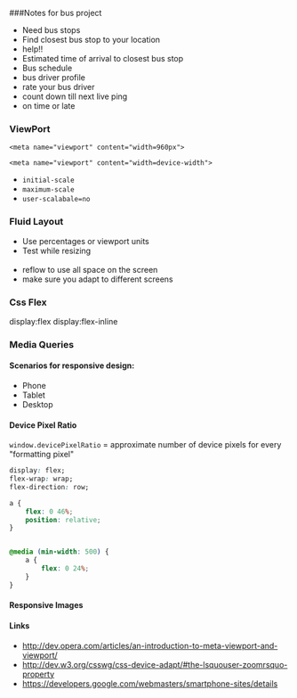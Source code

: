 ###Notes for bus project

- Need bus stops
- Find closest bus stop to your location
- help!!
- Estimated time of arrival to closest bus stop
- Bus schedule
- bus driver profile
- rate your bus driver
- count down till next live ping
- on time or late


### ViewPort

`<meta name="viewport" content="width=960px">`

`<meta name="viewport" content="width=device-width">`

- `initial-scale`
- `maximum-scale`
- `user-scalabale=no`

### Fluid Layout

- Use percentages or viewport units
- Test while resizing
<br><br>
- reflow to use all space on the screen
- make sure you adapt to different screens


### Css Flex

display:flex
display:flex-inline


### Media Queries


#### Scenarios for responsive design:

- Phone 
- Tablet 
- Desktop

#### Device Pixel Ratio

`window.devicePixelRatio` = approximate number of device pixels for every "formatting pixel"

```css
display: flex;
flex-wrap: wrap;
flex-direction: row;

a {
	flex: 0 46%;
	position: relative;
}


@media (min-width: 500) {
    a {
        flex: 0 24%;
    }
}  
```

#### Responsive Images


#### Links

- http://dev.opera.com/articles/an-introduction-to-meta-viewport-and-viewport/
- http://dev.w3.org/csswg/css-device-adapt/#the-lsquouser-zoomrsquo-property
- https://developers.google.com/webmasters/smartphone-sites/details
